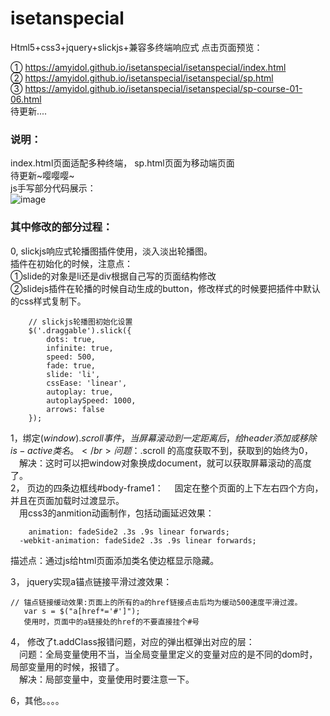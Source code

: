 # isetanspecial
Html5+css3+jquery+slickjs+兼容多终端响应式
点击页面预览：</br>

① https://amyidol.github.io/isetanspecial/isetanspecial/index.html </br>
② https://amyidol.github.io/isetanspecial/isetanspecial/sp.html </br>
③ https://amyidol.github.io/isetanspecial/isetanspecial/sp-course-01-06.html </br>
待更新....
### 说明：</br>
 index.html页面适配多种终端，
 sp.html页面为移动端页面</br>
 待更新~嘤嘤嘤~</br>
 js手写部分代码展示：</br>
![image](https://raw.githubusercontent.com/wiki/Amyidol/isetanspecial/instans.png)
### 其中修改的部分过程：</br>
0,	slickjs响应式轮播图插件使用，淡入淡出轮播图。</br>
插件在初始化的时候，注意点：</br>
①slide的对象是li还是div根据自己写的页面结构修改</br>
②slidejs插件在轮播的时候自动生成的button，修改样式的时候要把插件中默认的css样式复制下。</br>

```
    // slickjs轮播图初始化设置
    $('.draggable').slick({
        dots: true,
        infinite: true,
        speed: 500,
        fade: true,
        slide: 'li',
        cssEase: 'linear',
        autoplay: true,
        autoplaySpeed: 1000,
        arrows: false
    });
```
1，绑定$(window).scroll 事件，当屏幕滚动到一定距离后，给header添加或移除is-active类名。</br>
 　问题：$.scroll 的高度获取不到，获取到的始终为0，</br>
 　解决：这时可以把window对象换成document，就可以获取屏幕滚动的高度了。</br>
2，	页边的四条边框线#body-frame1：
　固定在整个页面的上下左右四个方向，并且在页面加载时过渡显示。</br>
　用css3的anmition动画制作，包括动画延迟效果：</br>
```
	animation: fadeSide2 .3s .9s linear forwards;
  -webkit-animation: fadeSide2 .3s .9s linear forwards;
```
描述点：通过js给html页面添加类名使边框显示隐藏。</br>

3，	jquery实现a锚点链接平滑过渡效果：</br>

```
// 锚点链接缓动效果:页面上的所有的a的href链接点击后均为缓动500速度平滑过渡。
   var s = $("a[href*='#']");  
   使用时，页面中的a链接处的href的不要直接挂个#号
```
 4，	修改了t.addClass报错问题，对应的弹出框弹出对应的层：</br>
 　问题：全局变量使用不当，当全局变量里定义的变量对应的是不同的dom时，局部变量用的时候，报错了。</br>
 　解决：局部变量中，变量使用时要注意一下。</br>


6，其他。。。。

 
 
 
 
 
 

